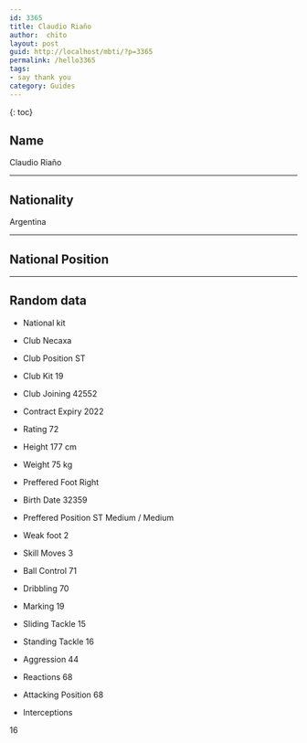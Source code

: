 ```yaml
---
id: 3365
title: Claudio Riaño
author:  chito 
layout: post
guid: http://localhost/mbti/?p=3365
permalink: /hello3365
tags:
- say thank you
category: Guides
---
```



{: toc}


## Name  
Claudio Riaño 

* * *

## Nationality  
Argentina 

* * *

## National Position 

* * *

## Random data 

  * National kit 
  * Club 
Necaxa 

  * Club Position 
ST 

  * Club Kit 
19 

  * Club Joining 
42552 

  * Contract Expiry 
2022 

  * Rating 
72 

  * Height 
177 cm 

  * Weight 
75 kg 

  * Preffered Foot 
Right 

  * Birth Date 
32359 

  * Preffered Position 
ST Medium / Medium 

  * Weak foot 
2 

  * Skill Moves 
3 

  * Ball Control 
71 

  * Dribbling 
70 

  * Marking 
19 

  * Sliding Tackle 
15 

  * Standing Tackle 
16 

  * Aggression 
44 

  * Reactions 
68 

  * Attacking Position 
68 

  * Interceptions 

16</ul>